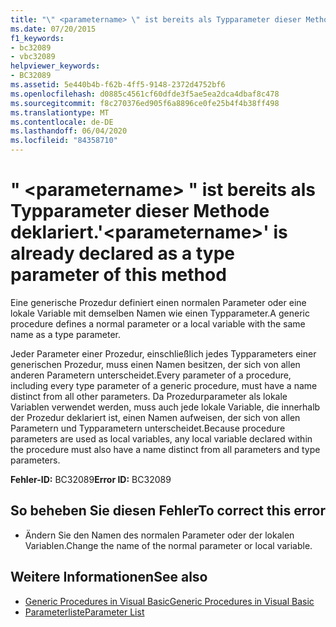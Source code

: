 ```yaml
---
title: "\" <parametername> \" ist bereits als Typparameter dieser Methode deklariert."
ms.date: 07/20/2015
f1_keywords:
- bc32089
- vbc32089
helpviewer_keywords:
- BC32089
ms.assetid: 5e440b4b-f62b-4ff5-9148-2372d4752bf6
ms.openlocfilehash: d0885c4561cf60dfde3f5ae5ea2dca4dbaf8c478
ms.sourcegitcommit: f8c270376ed905f6a8896ce0fe25b4f4b38ff498
ms.translationtype: MT
ms.contentlocale: de-DE
ms.lasthandoff: 06/04/2020
ms.locfileid: "84358710"
---
```

# <a name="parametername-is-already-declared-as-a-type-parameter-of-this-method"></a><span data-ttu-id="ca623-102">" \<parametername> " ist bereits als Typparameter dieser Methode deklariert.</span><span class="sxs-lookup"><span data-stu-id="ca623-102">'\<parametername>' is already declared as a type parameter of this method</span></span>
<span data-ttu-id="ca623-103">Eine generische Prozedur definiert einen normalen Parameter oder eine lokale Variable mit demselben Namen wie einen Typparameter.</span><span class="sxs-lookup"><span data-stu-id="ca623-103">A generic procedure defines a normal parameter or a local variable with the same name as a type parameter.</span></span>  
  
 <span data-ttu-id="ca623-104">Jeder Parameter einer Prozedur, einschließlich jedes Typparameters einer generischen Prozedur, muss einen Namen besitzen, der sich von allen anderen Parametern unterscheidet.</span><span class="sxs-lookup"><span data-stu-id="ca623-104">Every parameter of a procedure, including every type parameter of a generic procedure, must have a name distinct from all other parameters.</span></span> <span data-ttu-id="ca623-105">Da Prozedurparameter als lokale Variablen verwendet werden, muss auch jede lokale Variable, die innerhalb der Prozedur deklariert ist, einen Namen aufweisen, der sich von allen Parametern und Typparametern unterscheidet.</span><span class="sxs-lookup"><span data-stu-id="ca623-105">Because procedure parameters are used as local variables, any local variable declared within the procedure must also have a name distinct from all parameters and type parameters.</span></span>  
  
 <span data-ttu-id="ca623-106">**Fehler-ID:** BC32089</span><span class="sxs-lookup"><span data-stu-id="ca623-106">**Error ID:** BC32089</span></span>  
  
## <a name="to-correct-this-error"></a><span data-ttu-id="ca623-107">So beheben Sie diesen Fehler</span><span class="sxs-lookup"><span data-stu-id="ca623-107">To correct this error</span></span>  
  
- <span data-ttu-id="ca623-108">Ändern Sie den Namen des normalen Parameter oder der lokalen Variablen.</span><span class="sxs-lookup"><span data-stu-id="ca623-108">Change the name of the normal parameter or local variable.</span></span>  
  
## <a name="see-also"></a><span data-ttu-id="ca623-109">Weitere Informationen</span><span class="sxs-lookup"><span data-stu-id="ca623-109">See also</span></span>

- [<span data-ttu-id="ca623-110">Generic Procedures in Visual Basic</span><span class="sxs-lookup"><span data-stu-id="ca623-110">Generic Procedures in Visual Basic</span></span>](../programming-guide/language-features/data-types/generic-procedures.md)
- [<span data-ttu-id="ca623-111">Parameterliste</span><span class="sxs-lookup"><span data-stu-id="ca623-111">Parameter List</span></span>](../language-reference/statements/parameter-list.md)
